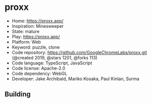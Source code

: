 # proxx

- Home: https://proxx.app/
- Inspiration: Minesweeper
- State: mature
- Play: https://proxx.app/
- Platform: Web
- Keyword: puzzle, clone
- Code repository: https://github.com/GoogleChromeLabs/proxx.git (@created 2019, @stars 1201, @forks 113)
- Code language: TypeScript, JavaScript
- Code license: Apache-2.0
- Code dependency: WebGL
- Developer: Jake Archibald, Mariko Kosaka, Paul Kinlan, Surma

## Building
